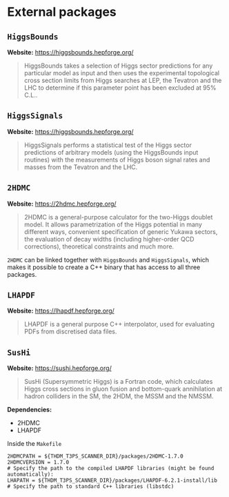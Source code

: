 # External packages

## `HiggsBounds`

**Website:** https://higgsbounds.hepforge.org/

> HiggsBounds takes a selection of Higgs sector predictions for any particular
> model as input and then uses the experimental topological cross section limits
> from Higgs searches at LEP, the Tevatron and the LHC to determine if this
> parameter point has been excluded at 95% C.L..


## `HiggsSignals`

**Website:** https://higgsbounds.hepforge.org/

> HiggsSignals performs a statistical test of the Higgs sector predictions of
> arbitrary models (using the HiggsBounds input routines) with the measurements
> of Higgs boson signal rates and masses from the Tevatron and the LHC.


## `2HDMC`

**Website:**  https://2hdmc.hepforge.org/

> 2HDMC is a general-purpose calculator for the two-Higgs doublet model. It allows parametrization of
> the Higgs potential in many different ways, convenient specification of generic Yukawa sectors, the
> evaluation of decay widths (including higher-order QCD corrections), theoretical constraints and
> much more.

`2HDMC` can be linked together with `HiggsBounds` and `HiggsSignals`, which
makes it possible to create a C++ binary that has access to all three packages.


## `LHAPDF`

**Website:** https://lhapdf.hepforge.org/

> LHAPDF is a general purpose C++ interpolator, used for evaluating PDFs from
> discretised data files.


## `SusHi`

**Website:** https://sushi.hepforge.org/

> SusHi (Supersymmetric Higgs) is a Fortran code, which calculates Higgs cross
> sections in gluon fusion and bottom-quark annihilation at hadron colliders in
> the SM, the 2HDM, the MSSM and the NMSSM.

**Dependencies:**
- 2HDMC
- LHAPDF


Inside the `Makefile`

~~~~
2HDMCPATH = ${THDM_T3PS_SCANNER_DIR}/packages/2HDMC-1.7.0
2HDMCVERSION = 1.7.0
# Specify the path to the compiled LHAPDF libraries (might be found automatically):
LHAPATH = ${THDM_T3PS_SCANNER_DIR}/packages/LHAPDF-6.2.1-install/lib
# Specify the path to standard C++ libraries (libstdc)
~~~~
